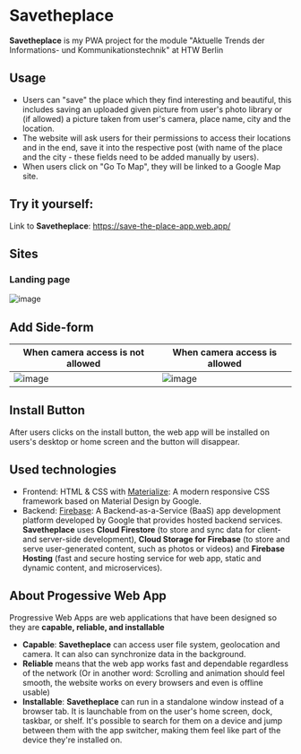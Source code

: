 # Savetheplace
**Savetheplace** is my PWA project for the module "Aktuelle Trends der Informations- und Kommunikationstechnik" at HTW Berlin

## Usage
 - Users can "save" the place which they find interesting and beautiful, this includes saving an uploaded given picture from user's photo library or (if allowed) a picture taken from user's camera, place name, city and the location.
 - The website will ask users for their permissions to access their locations and in the end, save it into the respective post (with name of the place and the city - these fields need to be added manually by users).
 - When users click on "Go To Map", they will be linked to a Google Map site.

## Try it yourself:
Link to **Savetheplace**: https://save-the-place-app.web.app/

## Sites
### Landing page
![image](https://user-images.githubusercontent.com/57114344/132533151-9efcae2f-7134-46b3-9747-08ee9d1d4b1c.png)

## Add Side-form

| When camera access is not allowed | When camera access is allowed  |
|--|--|
| ![image](https://user-images.githubusercontent.com/57114344/132742013-79deaa9c-d7f6-489b-bbe8-184d9a56a2f4.png) | ![image](https://user-images.githubusercontent.com/57114344/132742298-659cd62b-c7c1-4ec7-a6ad-9c0f35cc507f.png) |

## Install Button
After users clicks on the install button, the web app will be installed on users's desktop or home screen and the button will disappear. 


## Used technologies 

- Frontend: HTML & CSS with [Materialize](https://materializecss.com/): A modern responsive CSS framework based on Material Design by Google.
- Backend: [Firebase](https://firebase.google.com/): A Backend-as-a-Service (BaaS) app development platform developed by Google that provides hosted backend services. **Savetheplace** uses **Cloud Firestore** (to store and sync data for client- and server-side development), **Cloud Storage for Firebase** (to store and serve user-generated content, such as photos or videos) and **Firebase Hosting** (fast and secure hosting service for web app, static and dynamic content, and microservices).

## About Progessive Web App

Progressive Web Apps are web applications that have been designed so they are **capable, reliable, and installable**
- **Capable**: **Savetheplace** can access user file system, geolocation and camera. It can also can synchronize data in the background. 
- **Reliable** means that the web app works fast and dependable regardless of the network (Or in another word: Scrolling and animation should feel smooth, the website works on every browsers and even is offline usable)
- **Installable**: **Savetheplace** can run in a standalone window instead of a browser tab. It is launchable from on the user's home screen, dock, taskbar, or shelf. It's possible to search for them on a device and jump between them with the app switcher, making them feel like part of the device they're installed on.


